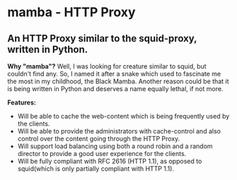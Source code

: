 # mamba - HTTP Proxy  

## An HTTP Proxy similar to the squid-proxy, written in Python.

**Why "mamba"?** 
Well, I was looking for creature similar to squid, but couldn't find any. So, I named it after a snake which used to fascinate me the most in my childhood, the Black Mamba. Another reason could be that it is being written in Python and deserves a name equally lethal, if not more.<br/>

**Features:**
* Will be able to cache the web-content which is being frequently used by the clients. <br/>
* Will be able to provide the administrators with cache-control and also control over the content going through the HTTP Proxy. <br/>
* Will support load balancing using both a round robin and a random director to provide a good user experience for the clients. <br/>
* Will be fully compliant with RFC 2616 (HTTP 1.1), as opposed to squid(which is only partially compliant with HTTP 1.1). <br/>



